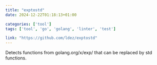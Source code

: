 ```yaml
---
title: "exptostd"
date: 2024-12-22T01:18:13+01:00

categories: ['tool']
tags: ['tool', 'go', 'golang', 'linter', 'test']

link: "https://github.com/ldez/exptostd"
---
```

Detects functions from golang.org/x/exp/ that can be replaced by std functions.

<!--more-->
